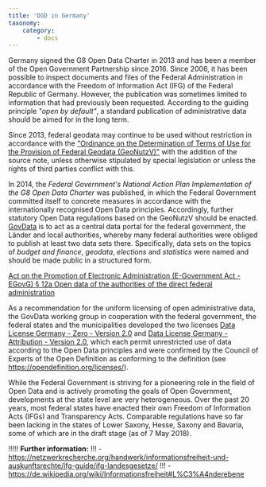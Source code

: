 ```yaml
---
title: 'OGD in Germany'
taxonomy:
    category:
        - docs
---
```


<style>
  figure {
    max-width: 400px;
    float: left;

    left: 0pt;

  }
  figcaption {
    text-align: center;
   }


</style>

Germany signed the G8 Open Data Charter in 2013 and has been a member of the Open Government Partnership since 2016. Since 2006, it has been possible to inspect documents and files of the Federal Administration in accordance with the Freedom of Information Act (IFG) of the Federal Republic of Germany. However, the publication was sometimes limited to information that had previously been requested. According to the guiding principle *"open by default"*, a standard publication of administrative data should be aimed for in the long term.

Since 2013, federal geodata may continue to be used without restriction in accordance with the ["Ordinance on the Determination of Terms of Use for the Provision of Federal Geodata (GeoNutzV)"](https://www.gesetze-im-internet.de/geonutzv/BJNR054700013.html) with the addition of the source note, unless otherwise stipulated by special legislation or unless the rights of third parties conflict with this.

In 2014, the *Federal Government's National Action Plan Implementation of the G8 Open Data Charter* was published, in which the Federal Government committed itself to concrete measures in accordance with the internationally recognised Open Data principles. Accordingly, further statutory Open Data regulations based on the GeoNutzV should be enacted. [GovData](https://www.govdata.de) is to act as a central data portal for the federal government, the Länder and local authorities, whereby many federal authorities were obliged to publish at least two data sets there. Specifically, data sets on the topics of *budget and finance*, *geodata*, *elections* and *statistics* were named and should be made public in a structured form.

[Act on the Promotion of Electronic Administration (E-Government Act - EGovG) § 12a Open data of the authorities of the direct federal administration](https://www.gesetze-im-internet.de/egovg/__12a.html)

As a recommendation for the uniform licensing of open administrative data, the GovData working group in cooperation with the federal government, the federal states and the municipalities developed the two licenses [Data License Germany - Zero - Version 2.0](https://www.govdata.de/dl-de/zero-2-0) and [Data License Germany - Attribution - Version 2.0](https://www.govdata.de/dl-de/by-2-0), which each permit unrestricted use of data according to the Open Data principles and were confirmed by the Council of Experts of the Open Definition as conforming to the definition (see https://opendefinition.org/licenses/).

While the Federal Government is striving for a pioneering role in the field of Open Data and is actively promoting the goals of Open Government, developments at the state level are very heterogeneous. Over the past 20 years, most federal states have enacted their own Freedom of Information Acts (IFGs) and Transparency Acts. Comparable regulations have so far been lacking in the states of Lower Saxony, Hesse, Saxony and Bavaria, some of which are in the draft stage (as of 7 May 2018).

!!!!! **Further information:**
!!! - https://netzwerkrecherche.org/handwerk/informationsfreiheit-und-auskunftsrechte/ifg-guide/ifg-landesgesetze/
!!! - https://de.wikipedia.org/wiki/Informationsfreiheit#L%C3%A4nderebene
